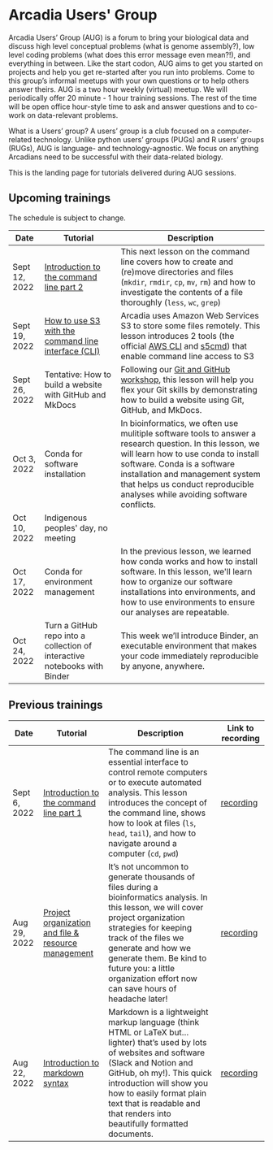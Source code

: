 # Arcadia Users' Group

Arcadia Users’ Group (AUG) is a forum to bring your biological data and discuss high level conceptual problems (what is genome assembly?), low level coding problems (what does this error message even mean?!), and everything in between.
Like the start codon, AUG aims to get you started on projects and help you get re-started after you run into problems.
Come to this group’s informal meetups with your own questions or to help others answer theirs.
AUG is a two hour weekly (virtual) meetup.
We will periodically offer 20 minute - 1 hour training sessions.
The rest of the time will be open office hour-style time to ask and answer questions and to co-work on data-relevant problems.

What is a Users’ group?
A users’ group is a club focused on a computer-related technology.
Unlike python users’ groups (PUGs) and R users’ groups (RUGs), AUG is language- and technology-agnostic.
We focus on anything Arcadians need to be successful with their data-related biology.

This is the landing page for tutorials delivered during AUG sessions.

## Upcoming trainings

The schedule is subject to change.

| Date | Tutorial | Description |
|------|----------|-------------|
| Sept 12, 2022 | [Introduction to the command line part 2](20220912-intro-to-shell2/lesson.md) | This next lesson on the command line covers how to create and (re)move directories and files (`mkdir`, `rmdir`, `cp`, `mv`, `rm`) and how to investigate the contents of a file thoroughly (`less`, `wc`, `grep`) |
| Sept 19, 2022 | [How to use S3 with the command line interface (CLI)](20220919-aws-s3-cli/lesson.md) | Arcadia uses Amazon Web Services S3 to store some files remotely. This lesson introduces 2 tools (the official [AWS CLI](https://docs.aws.amazon.com/cli/latest/reference/s3/) and [s5cmd](https://github.com/peak/s5cmd)) that enable command line access to S3 |
| Sept 26, 2022 | Tentative: How to build a website with GitHub and MkDocs | Following our [Git and GitHub workshop](../workshops/20220920-intro-to-git-and-github/lesson.md), this lesson will help you flex your Git skills by demonstrating how to build a website using Git, GitHub, and MkDocs. |
| Oct 3, 2022   | Conda for software installation | In bioinformatics, we often use mulitiple software tools to answer a research question. In this lesson, we will learn how to use conda to install software. Conda is a software installation and management system that helps us conduct reproducible analyses while avoiding software conflicts. |
| Oct 10, 2022  | Indigenous peoples' day, no meeting | |
| Oct 17, 2022  | Conda for environment management | In the previous lesson, we learned how conda works and how to install software. In this lesson, we'll learn how to organize our software installations into environments, and how to use environments to ensure our analyses are repeatable. |
| Oct 24, 2022  | Turn a GitHub repo into a collection of interactive notebooks with Binder | This week we’ll introduce Binder, an executable environment that makes your code immediately reproducible by anyone, anywhere. |

## Previous trainings

| Date | Tutorial | Description | Link to recording |
|------|----------|-------------------|-------------------|
| Sept 6, 2022  | [Introduction to the command line part 1](20220906-intro-to-shell1/lesson.md) | The command line is an essential interface to control remote computers or to execute automated analysis. This lesson introduces the concept of the command line, shows how to look at files (`ls`, `head`, `tail`), and how to navigate around a computer (`cd`, `pwd`) | [recording](https://www.youtube.com/watch?v=H5htHR2AmxY) |
| Aug 29, 2022  | [Project organization and file & resource management](20220829-project-organization/lesson.md) | It’s not uncommon to generate thousands of files during a bioinformatics analysis. In this lesson, we will cover project organization strategies for keeping track of the files we generate and how we generate them. Be kind to future you: a little organization effort now can save hours of headache later! | [recording](https://www.youtube.com/watch?v=lmYbLdCixSM) |
| Aug 22, 2022 | [Introduction to markdown syntax](20220822-intro-to-markdown-syntax/lesson.md) | Markdown is a lightweight markup language (think HTML or LaTeX but…lighter) that’s used by lots of websites and software (Slack and Notion and GitHub, oh my!). This quick introduction will show you how to easily format plain text that is readable and that renders into beautifully formatted documents. | [recording](https://www.youtube.com/watch?v=T8NB3n2URT8) |
